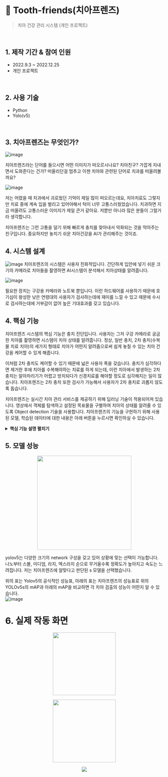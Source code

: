 # :pushpin: Tooth-friends(치아프렌즈)
>치아 건강 관리 시스템 (개인 프로젝트)    

</br>

## 1. 제작 기간 & 참여 인원
- 2022.9.3 ~ 2022.12.25
- 개인 프로젝트

</br>

## 2. 사용 기술
  - Python
  - Yolo(v5)

</br>

## 3. 치아프렌즈는 무엇인가?
![image](https://github.com/jewoodev/tooth-friends/assets/105477856/58be4970-a28d-42d9-89a6-b7db2fe45cb1)

치아프렌즈라는 단어를 들으시면 어떤 이미지가 떠오르시나요? 치아친구? 가깝게 지내면서 도와준다는 건가? 떠올리던걸 멈추고 이젠 치아와 관련된 단어로 치과를 떠올려볼까요?

![image](https://github.com/jewoodev/tooth-friends/assets/105477856/b83380b4-be6f-41f5-a94e-4ab1d3c21485)

저는 어렸을 때 치과에서 괴로웠던 기억이 제일 많이 떠오르는데요, 치아치료도 그렇지만 치료 중에 계속 입을 벌리고 있어야해서 턱이 너무 고통스러웠었습니다. 치과하면 지금 떠올려도 고통스러운 이미지가 제일 큰거 같아요. 저뿐만 아니라 많은 분들이 그럴거라 생각합니다.

치아프렌즈는 그런 고통을 덜기 위해 빠르게 충치를 찾아내서 악화되는 것을 막아주는 친구입니다. 중요하지만 놓치기 쉬운 치아건강을 AI가 관리해주는 것이죠.

## 4. 시스템 설계
![image](https://github.com/jewoodev/tooth-friends/assets/105477856/5dfd2be1-cbe4-462a-b5de-a89754aa2fb8)
치아프렌즈의 시스템은 사용자 친화적입니다. 간단하게 입안에 넣기 쉬운 크기의 카메라로 치아들을 촬영하면 AI시스템이 분석해서 치아상태를 알려줍니다. 

![image](https://github.com/jewoodev/tooth-friends/assets/105477856/fc0d8ad3-3681-4785-8137-c0cfb21bf08c)

필요한 장치는 구강용 카메라와 노트북 뿐입니다. 이런 하드웨어를 사용하기 때문에 호기심이 왕성한 낮은 연령대의 사용자가 검사하는데에 재미를 느낄 수 있고 때문에 수시로 검사하는데에 거부감이 없어 높은 기대효과를 갖고 있습니다. 

## 4. 핵심 기능
치아프렌즈 시스템의 핵심 기능은 충치 진단입니다. 사용자는 그저 구강 카메라로 궁금한 치아를 촬영하면 시스템이 치아 상태를 알려줍니다. 정상, 일반 충치, 2차 충치(수복물 치료 치아)의 세가지 형태로 치아가 어떤지 알려줌으로써 쉽게 놓칠 수 있는 치아 건강을 케어할 수 있게 해줍니다.  



이처럼 2차 충치도 케어할 수 있기 때문에 넓은 사용자 폭을 갖습니다. 충치가 심각하다면 제거한 후에 치아를 수복해야하는 치료를 하게 되는데, 이런 치아에서 발생하는 2차 충치는 알아차리기가 어렵고 방치되다가 신경치료를 해야할 정도로 심각해지는 일이 많습니다. 치아프렌즈는 2차 충치 또한 검사가 가능해서 사용자가 2차 충치로 괴롭지 않도록 돕습니다.  
  
치아프렌즈는 실시간 치아 관리 서비스를 제공하기 위해 딥러닝 기술이 적용되어져 있습니다. 영상에서 객체를 탐색하고 설정된 목표물을 구별하여 치아의 상태를 알려줄 수 있도록 Object detection 기술을 사용합니다. 치아프렌즈의 기능을 구현하기 위해 사용된 모델, 학습된 데이터에 대한 내용은 아래 버튼을 누르시면 확인하실 수 있습니다.

<details>
<summary><b>핵심 기능 설명 펼치기</b></summary>
<div markdown="1">

### 4.1. Object Detection model
![Yolo](https://user-images.githubusercontent.com/105477856/204968803-86140472-ffe5-4950-a8b4-3e32b17a43f9.JPG)
치아프렌즈는 실시간 치아 관리를 하기 위해 Object detection을 할 수 있는 여러가지 모델 중에 FPS(Frame Per Seconds)와 mAP(Mean Average Precision)가 높은 Yolo(v5)를 사용했습니다.

![image](https://github.com/jewoodev/tooth-friends/assets/105477856/bb752c55-341b-48ba-a3f1-b36009ce6e2c)
>출처: 'yolo network design' 논문

이 모델은 하나의 CNN구조로 디자인되어 있는데 앞단은 컨볼루션 계층, 이어서 전결합 계층으로 구성되어 있습니다. 컨볼루션 계층은 이미지로부터 특징을 추출하고, 전결합 계층은 클래스 확률과 바운딩 박스의 좌표를 예측합니다. 욜로를 선택한 이유는 실시간 검출에 알맞기 때문입니다. 다른 모델들에 비해 빠른 속도를 자랑하기 때문인데요. 기존의 검출모델을 재정의해서 사용하고 있습니다. 기존의 검출 모델에서 대표적인 R-CNN은 이미지 안에서 바운딩 박스를 생성하기 위해 region proposal이라는 방법을 사용합니다. 그렇게 제안된 바운딩박스에 classifier를 적용해 분류하고 바운딩 박스를 조정하고, 중복된 검출을 제거하고, 객체에 따라 box의 점수를 재산정하기 위해 후처리를 합니다. 이런 과정을 복잡하게 거치기 때문에 R-CNN은 느립니다. 욜로는 객체 검출을 하나의 회귀 문제로 보고 절차를 개선시킨 모델입니다. 이미지 픽셀로부터 bounding box의 위치, 클래스 확률을 구하기까지의 일련의 절차를 하나의 회귀 문제로 재정의한 것입니다. 이런 시스템을 통해 어떤 물체인지와 물체의 위치를 하나의 파이프라인으로 빠르게 구해줍니다. 이미지를 한 번만 보면 객체를 검출할 수 있다고 해 이름이 유 온리 룩 원스 줄여서 욜로입니다.

Yolo는 시간을 거쳐 여러 버전으로 변화를 갖게 되는데 흔히 그렇듯 새로운 버전이 나올수록 성능이 향상됩니다. 저희가 사용한 것은 v5입니다. 그림 3을 보시면 Yolov5가 다른 객체 검출 모델들에 비해 FPS와 mAP가 높은 걸 확인하실 수 있습니다.


### 4.2. 데이터베이스
모델 학습에 사용된 데이터베이스는 자체 데이터베이스입니다.

자체 데이터베이스를 구축하기 위해 Python 환경에서 크롤링을 통해 데이터 마이닝을 한 후, 사용할 데이터를 선별하고 나서 라벨링 작업을 거쳤습니다. 

어떤걸 검출해야하고 어떻게 답을 내려야 하는지 알려주는 정답지와 같은 역할을 하는 것이 라벨링 데이터이기 때문에 정확하고 일관성있는 라벨링이 매우 중요했습니다. 

데이터양과 라벨링의 상태를 두고 저울질하며 모델링 작업을 이어가며 총 5번의 테스트 과정을 거쳐 데이터 수정 작업이 이루어졌습니다. 어떤걸 버리고 어떤걸 살려야할지, 정제하고 수정하는 동안 성능은 계속 개선되었습니다.

![image](https://github.com/jewoodev/tooth-friends/assets/105477856/eb1b3c86-9852-429b-b06f-1571aaa5b5bc)

작업이 마무리 된 데이터의 구성은 정상치아 208개, 충치 212개, 2차 충치 201개 총 621개입니다. 클래스는 fine, decay, secondary_decay 세가지 클래스의 annotation 값이 존재합니다. 

</details>

## 5. 모델 성능
<p align="center"><img src="https://github.com/jewoodev/tooth-friends/assets/105477856/da40efdb-40be-4e68-a0b1-ab79c4ec3d5a" width="300" height="300"/></p>

yolov5는 다양한 크기의 network 구성을 갖고 있어 상황에 맞는 선택이 가능합니다. 나노부터 스몰, 미디엄, 라지, 엑스라지 순으로 무거울수록 정확도가 높아지고 속도는 느려집니다. 저는 치아프렌즈에 알맞다고 판단된 s 모델을 선택했습니다.

위의 표는 Yolov5의 공식적인 성능표, 아래의 표는 치아프렌즈의 성능표로 위의 YOLOv5s의 mAP과 아래의 mAP을 비교하면 각 치아 검출의 성능이 어떤지 알 수 있습니다.  
![image](https://github.com/jewoodev/tooth-friends/assets/105477856/67d82d7e-737d-42c8-8b26-e927454728f6)

# 6. 실제 작동 화면
<p align="center"><img src="https://github.com/jewoodev/tooth-friends/assets/105477856/d29cc9ea-a5a8-4861-9a08-5abd038df93a" width="200" height="200"/></p>

<p align="center"><img src="https://github.com/jewoodev/tooth-friends/assets/105477856/60734e8c-c19e-4abf-8f17-1710bcf069d3" width="200" height="200"/></p>

<p align="center"><img src="https://github.com/jewoodev/tooth-friends/assets/105477856/9d9e0946-1b65-430b-9e9b-b465e664cb3d"/></p>